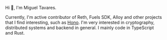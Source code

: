 Hi 👋, I'm Miguel Tavares.

Currently, I'm active contributor of Reth, Fuels SDK, Alloy and other projects that I find interesting, such as [Hono](https://github.com/honojs/hono).
I'm very interested in cryptography, distributed systems and backend in general. I mainly code in TypeScript and Rust. 
